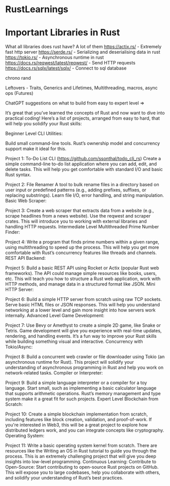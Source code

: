 # RustLearnings

# Important Libraries in Rust

What all libraries does rust have?
A lot of them
https://actix.rs/ - Extremely fast http server
https://serde.rs/ - Serializing and deserialising data in rust
https://tokio.rs/ - Asynchronous runtime in rust
https://docs.rs/reqwest/latest/reqwest/ - Send HTTP requests
https://docs.rs/sqlx/latest/sqlx/ - Connect to sql database

chrono
rand

Leftovers - Traits, Generics and Lifetimes, Multithreading, macros, async ops (Futures)


ChatGPT suggestions on what to build from easy to expert level => 

It’s great that you’ve learned the concepts of Rust and now want to dive into practical coding! Here’s a list of projects, arranged from easy to hard, that will help you solidify your Rust skills:

Beginner Level
CLI Utilities:

Build small command-line tools. Rust’s ownership model and concurrency support make it ideal for this.

Project 1: To-Do List CLI (https://github.com/ssonthal/todo_cli_rs)
Create a simple command-line to-do list application where you can add, edit, and delete tasks. This will help you get comfortable with standard I/O and basic Rust syntax.

Project 2: File Renamer
A tool to bulk rename files in a directory based on user input or predefined patterns (e.g., adding prefixes, suffixes, or replacing substrings). Learn file I/O, error handling, and string manipulation.
Basic Web Scraper:

Project 3: Create a web scraper that extracts data from a website (e.g., scrape headlines from a news website). Use the reqwest and scraper crates. This will introduce you to working with external libraries and handling HTTP requests.
Intermediate Level
Multithreaded Prime Number Finder:

Project 4: Write a program that finds prime numbers within a given range, using multithreading to speed up the process. This will help you get more comfortable with Rust’s concurrency features like threads and channels.
REST API Backend:

Project 5: Build a basic REST API using Rocket or Actix (popular Rust web frameworks). The API could manage simple resources like books, users, etc. This will teach you how to structure a Rust web application, work with HTTP methods, and manage data in a structured format like JSON.
Mini HTTP Server:

Project 6: Build a simple HTTP server from scratch using raw TCP sockets. Serve basic HTML files or JSON responses. This will help you understand networking at a lower level and gain more insight into how servers work internally.
Advanced Level
Game Development:

Project 7: Use Bevy or Amethyst to create a simple 2D game, like Snake or Tetris. Game development will give you experience with real-time updates, rendering, and handling events. It’s a fun way to improve your Rust skills while building something visual and interactive.
Concurrency with Tokio/Async:

Project 8: Build a concurrent web crawler or file downloader using Tokio (an asynchronous runtime for Rust). This project will solidify your understanding of asynchronous programming in Rust and help you work on network-related tasks.
Compiler or Interpreter:

Project 9: Build a simple language interpreter or a compiler for a toy language. Start small, such as implementing a basic calculator language that supports arithmetic operations. Rust’s memory management and type system make it a great fit for such projects.
Expert Level
Blockchain from Scratch:

Project 10: Create a simple blockchain implementation from scratch, including features like block creation, validation, and proof-of-work. If you're interested in Web3, this will be a great project to explore how distributed ledgers work, and you can integrate concepts like cryptography.
Operating System:

Project 11: Write a basic operating system kernel from scratch. There are resources like the Writing an OS in Rust tutorial to guide you through the process. This is an extremely challenging project that will give you deep insights into low-level programming.
Continuous Learning:
Contribute to Open-Source: Start contributing to open-source Rust projects on GitHub. This will expose you to large codebases, help you collaborate with others, and solidify your understanding of Rust’s best practices.

